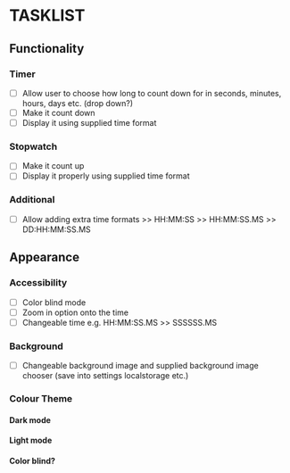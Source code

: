 # TASKLIST

## Functionality

### Timer

 - [ ] Allow user to choose how long to count down for in seconds,
       minutes, hours, days etc. (drop down?)
 - [ ] Make it count down
 - [ ] Display it using supplied time format

### Stopwatch

 - [ ] Make it count up
 - [ ] Display it properly using supplied time format

### Additional
- [ ] Allow adding extra time formats >> HH:MM:SS >> HH:MM:SS.MS >> DD:HH:MM:SS.MS

  

## Appearance

### Accessibility

 - [ ] Color blind mode
 - [ ] Zoom in option onto the time
 - [ ] Changeable  time e.g. HH:MM:SS.MS >> SSSSSS.MS

### Background

- [ ] Changeable background image and supplied background image chooser (save into settings localstorage etc.)

### Colour Theme
#### Dark mode
#### Light mode
#### Color blind?